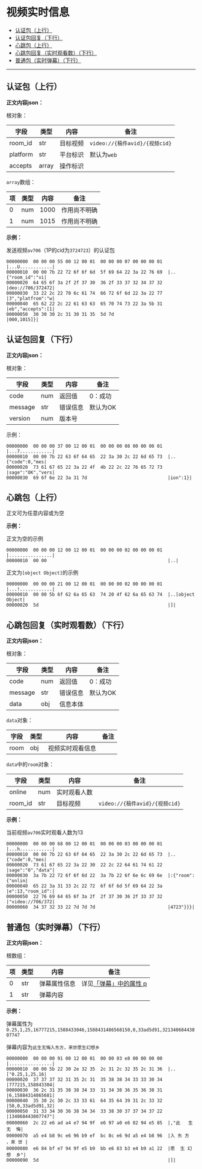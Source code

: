 # 视频实时信息

- [认证包（上行）](#认证包上行)
- [认证包回复（下行）](#认证包回复下行)
- [心跳包（上行）](#心跳包上行)
- [心跳包回复（实时观看数）（下行）](#心跳包回复实时观看数下行)
- [普通包（实时弹幕）（下行）](#普通包实时弹幕下行)

---

## 认证包（上行）

**正文内容json：**

根对象：

| 字段     | 类型   | 内容     | 备注                           |
| -------- | ------ | -------- | ------------------------------ |
| room_id  | str    | 目标视频 | `video://{稿件avid}/{视频cid}` |
| platform | str    | 平台标识 | 默认为`web`                    |
| accepts  | array | 操作标识 |                                |

`array`数组：

| 项   | 类型 | 内容 | 备注         |
| ---- | ---- | ---- | ------------ |
| 0    | num  | 1000 | 作用尚不明确 |
| 1    | num  | 1015 | 作用尚不明确 |

**示例：**

发送视频`av706`（1P的cid为` 3724723 `）的认证包

```
00000000  00 00 00 55 00 12 00 01  00 00 00 07 00 00 00 01  |...U............|
00000010  00 00 7b 22 72 6f 6f 6d  5f 69 64 22 3a 22 76 69  |..{"room_id":"vi|
00000020  64 65 6f 3a 2f 2f 37 30  36 2f 33 37 32 34 37 32  |deo://706/372472|
00000030  33 22 2c 22 70 6c 61 74  66 72 6f 6d 22 3a 22 77  |3","platfrom":"w|
00000040  65 62 22 2c 22 61 63 63  65 70 74 73 22 3a 5b 31  |eb","accepts":[1|
00000050  30 30 30 2c 31 30 31 35  5d 7d                    |000,1015]}|
```

## 认证包回复（下行）

**正文内容json：**

根对象：

| 字段    | 类型 | 内容     | 备注     |
| ------- | ---- | -------- | -------- |
| code    | num  | 返回值   | 0：成功  |
| message | str  | 错误信息 | 默认为OK |
| version | num  | 版本号   |          |

示例：

```
00000000  00 00 00 37 00 12 00 01  00 00 00 08 00 00 00 01  |...7............|
00000010  00 00 7b 22 63 6f 64 65  22 3a 30 2c 22 6d 65 73  |..{"code":0,"mes|
00000020  73 61 67 65 22 3a 22 4f  4b 22 2c 22 76 65 72 73  |sage":"OK","vers|
00000030  69 6f 6e 22 3a 31 7d                              |ion":1}|
```

## 心跳包（上行）

正文可为任意内容或为空

**示例：**

正文为空的示例

```
00000000  00 00 00 12 00 12 00 01  00 00 00 02 00 00 00 01  |................|
00000010  00 00                                             |..|
```

正文为`[object Object]`的示例

```
00000000  00 00 00 21 00 12 00 01  00 00 00 02 00 00 00 01  |...!............|
00000010  00 00 5b 6f 62 6a 65 63  74 20 4f 62 6a 65 63 74  |..[object Object|
00000020  5d                                                |]|
```

## 心跳包回复（实时观看数）（下行）

**正文内容json：**

根对象：

| 字段    | 类型 | 内容     | 备注     |
| ------- | ---- | -------- | -------- |
| code    | num  | 返回值   | 0：成功  |
| message | str  | 错误信息 | 默认为OK |
| data    | obj  | 信息本体 |          |

`data`对象：

| 字段 | 类型 | 内容             | 备注 |
| ---- | ---- | ---------------- | ---- |
| room | obj  | 视频实时观看信息 |      |

`data`中的`room`对象：

| 字段    | 类型 | 内容         | 备注                           |
| ------- | ---- | ------------ | ------------------------------ |
| online  | num  | 实时观看人数 |                                |
| room_id | str  | 目标视频     | `video://{稿件avid}/{视频cid}` |

**示例：**

当前视频`av706`实时观看人数为13

```
00000000  00 00 00 68 00 12 00 01  00 00 00 03 00 00 00 01  |...h............|
00000010  00 00 7b 22 63 6f 64 65  22 3a 30 2c 22 6d 65 73  |..{"code":0,"mes|
00000020  73 61 67 65 22 3a 22 30  22 2c 22 64 61 74 61 22  |sage":"0","data"|
00000030  3a 7b 22 72 6f 6f 6d 22  3a 7b 22 6f 6e 6c 69 6e  |:{"room":{"onlin|
00000040  65 22 3a 31 33 2c 22 72  6f 6f 6d 5f 69 64 22 3a  |e":13,"room_id":|
00000050  22 76 69 64 65 6f 3a 2f  2f 37 30 36 2f 33 37 32  |"video://706/372|
00000060  34 37 32 33 22 7d 7d 7d                           |4723"}}}|
```

## 普通包（实时弹幕）（下行）

**正文内容json：**

根数组：

| 项   | 类型 | 内容         | 备注                                                         |
| ---- | ---- | ------------ | ------------------------------------------------------------ |
| 0    | str  | 弹幕属性信息 | 详见[「弹幕」中的属性 p](https://github.com/SocialSisterYi/bilibili-API-collect/blob/master/danmaku/danmaku_xml.md) |
| 1    | str  | 弹幕内容     |                                                              |

**示例：**

弹幕属性为`0.25,1,25,16777215,1588433046,1588431486568150,0,33ad5d91,32134068443807747`

弹幕内容为`此生无悔入东方，来世愿生幻想乡`

```
00000000  00 00 00 91 00 12 00 01  00 00 03 e8 00 00 00 00  |................|
00000010  00 00 5b 22 30 2e 32 35  2c 31 2c 32 35 2c 31 36  |..["0.25,1,25,16|
00000020  37 37 37 32 31 35 2c 31  35 38 38 34 33 33 30 34  |777215,158843304|
00000030  36 2c 31 35 38 38 34 33  31 34 38 36 35 36 38 31  |6,15884314865681|
00000040  35 30 2c 30 2c 33 33 61  64 35 64 39 31 2c 33 32  |50,0,33ad5d91,32|
00000050  31 33 34 30 36 38 34 34  33 38 30 37 37 34 37 22  |134068443807747"|
00000060  2c 22 e6 ad a4 e7 94 9f  e6 97 a0 e6 82 94 e5 85  |,"此   生  无  悔|
00000070  a5 e4 b8 9c e6 96 b9 ef  bc 8c e6 9d a5 e4 b8 96  |入 东 方 ，来 世 |
00000080  e6 84 bf e7 94 9f e5 b9  bb e6 83 b3 e4 b9 a1 22  |愿  生 幻 想  乡"|
00000090  5d                                                |]|
```
